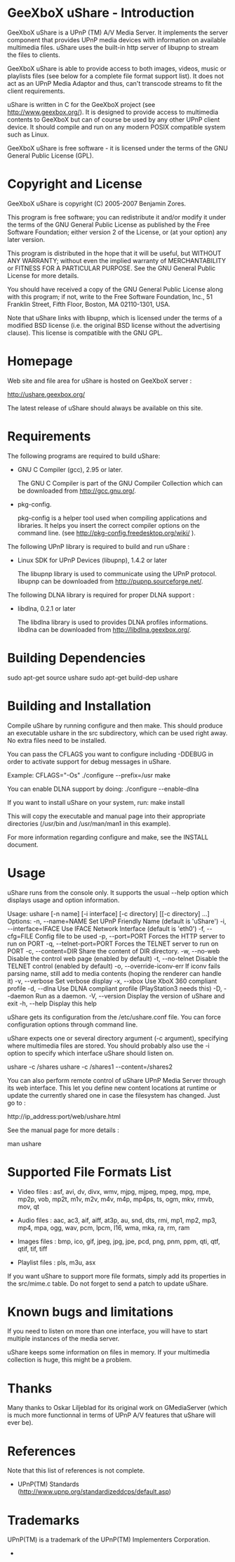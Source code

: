 GeeXboX uShare - Introduction
=============================

GeeXboX uShare is a UPnP (TM) A/V Media Server. It implements the server
component that provides UPnP media devices with information on available
multimedia files. uShare uses the built-in http server of libupnp to
stream the files to clients.

GeeXboX uShare is able to provide access to both images, videos, music
or playlists files (see below for a complete file format support list).
It does not act as an UPnP Media Adaptor and thus, can't transcode
streams to fit the client requirements.

uShare is written in C for the GeeXboX project (see http://www.geexbox.org/).
It is designed to provide access to multimedia contents to GeeXboX but can of
course be used by any other UPnP client device.
It should compile and run on any modern POSIX compatible system such as Linux.

GeeXboX uShare is free software - it is licensed under the terms of the GNU
General Public License (GPL).

Copyright and License
=====================

GeeXboX uShare is copyright (C) 2005-2007 Benjamin Zores.

This program is free software; you can redistribute it and/or modify it
under the terms of the GNU General Public License as published by the Free
Software Foundation; either version 2 of the License, or (at your option)
any later version.

This program is distributed in the hope that it will be useful, but WITHOUT
ANY WARRANTY; without even the implied warranty of MERCHANTABILITY or
FITNESS FOR A PARTICULAR PURPOSE.  See the GNU General Public License for
more details.

You should have received a copy of the GNU General Public License along
with this program; if not, write to the Free Software Foundation, Inc., 51
Franklin Street, Fifth Floor, Boston, MA 02110-1301, USA.

Note that uShare links with libupnp, which is licensed under the
terms of a modified BSD license (i.e. the original BSD license without the
advertising clause). This license is compatible with the GNU GPL.

Homepage
========

Web site and file area for uShare is hosted on GeeXboX server :

   http://ushare.geexbox.org/

The latest release of uShare should always be available on this site.

Requirements
============

The following programs are required to build uShare:

 * GNU C Compiler (gcc), 2.95 or later.

   The GNU C Compiler is part of the GNU Compiler Collection which can be
   downloaded from http://gcc.gnu.org/.

 * pkg-config.

   pkg-config is a helper tool used when compiling applications and libraries.
   It helps you insert the correct compiler options on the command line.
   (see http://pkg-config.freedesktop.org/wiki/ ).

The following UPnP library is required to build and run uShare :

 * Linux SDK for UPnP Devices (libupnp), 1.4.2 or later

   The libupnp library is used to communicate using the UPnP protocol.
   libupnp can be downloaded from http://pupnp.sourceforge.net/.

The following DLNA library is required for proper DLNA support :

 * libdlna, 0.2.1 or later

   The libdlna library is used to provides DLNA profiles informations.
   libdlna can be downloaded from http://libdlna.geexbox.org/.

Building Dependencies
=====================

sudo apt-get source ushare
sudo apt-get build-dep ushare

Building and Installation
=========================

Compile uShare by running configure and then make. This should
produce an executable ushare in the src subdirectory, which can be
used right away. No extra files need to be installed.

You can pass the CFLAGS you want to configure including -DDEBUG in order
to activate support for debug messages in uShare.

Example:
CFLAGS="-Os" ./configure --prefix=/usr
make

You can enable DLNA support by doing:
./configure --enable-dlna

If you want to install uShare on your system, run:
make install

This will copy the executable and manual page into their appropriate
directories (/usr/bin and /usr/man/man1 in this example).

For more information regarding configure and make, see the INSTALL document.

Usage
=====

uShare runs from the console only. It supports the usual --help option
which displays usage and option information.

Usage: ushare [-n name] [-i interface] [-c directory] [[-c directory] ...]
Options:
 -n, --name=NAME        Set UPnP Friendly Name (default is 'uShare')
 -i, --interface=IFACE  Use IFACE Network Interface (default is 'eth0')
 -f, --cfg=FILE         Config file to be used
 -p, --port=PORT        Forces the HTTP server to run on PORT
 -q, --telnet-port=PORT Forces the TELNET server to run on PORT
 -c, --content=DIR      Share the content of DIR directory.
 -w, --no-web           Disable the control web page (enabled by default)
 -t, --no-telnet        Disable the TELNET control (enabled by default)
 -o, --override-iconv-err       If iconv fails parsing name, still add to media contents (hoping the renderer can handle it)
 -v, --verbose          Set verbose display
 -x, --xbox             Use XboX 360 compliant profile
 -d, --dlna             Use DLNA compliant profile (PlayStation3 needs this)
 -D, --daemon           Run as a daemon.
 -V, --version          Display the version of uShare and exit
 -h, --help             Display this help

uShare gets its configuration from the /etc/ushare.conf file.
You can force configuration options through command line.

uShare expects one or several directory argument (-c argument),
specifying where multimedia files are stored. You should probably also use
the -i option to specify which interface uShare should listen on.

   ushare -c /shares
   ushare -c /shares1 --content=/shares2

You can also perform remote control of uShare UPnP Media Server through its
web interface. This let you define new content locations at runtime or
update the currently shared one in case the filesystem has changed.
Just go to :

   http://ip_address:port/web/ushare.html

See the manual page for more details :

   man ushare

Supported File Formats List
===========================

- Video files : asf, avi, dv, divx, wmv, mjpg, mjpeg, mpeg, mpg, mpe,
                mp2p, vob, mp2t, m1v, m2v, m4v, m4p, mp4ps, ts, ogm, mkv,
                rmvb, mov, qt

- Audio files : aac, ac3, aif, aiff, at3p, au, snd, dts, rmi, mp1, mp2, mp3,
                mp4, mpa, ogg, wav, pcm, lpcm, l16, wma, mka, ra, rm, ram

- Images files : bmp, ico, gif, jpeg, jpg, jpe, pcd, png, pnm, ppm,
                 qti, qtf, qtif, tif, tiff

- Playlist files : pls, m3u, asx

If you want uShare to support more file formats, simply add its properties
in the src/mime.c table. Do not forget to send a patch to update uShare.

Known bugs and limitations
==========================

If you need to listen on more than one interface, you will have to start
multiple instances of the media server.

uShare keeps some information on files in memory.
If your multimedia collection is huge, this might be a problem.

Thanks
======

Many thanks to Oskar Liljeblad for its original work on GMediaServer
(which is much more functionnal in terms of UPnP A/V features that
uShare will ever be).

References
==========

Note that this list of references is not complete.

 * UPnP(TM) Standards (http://www.upnp.org/standardizeddcps/default.asp)

Trademarks
==========

UPnP(TM) is a trademark of the UPnP(TM) Implementers Corporation.

-
